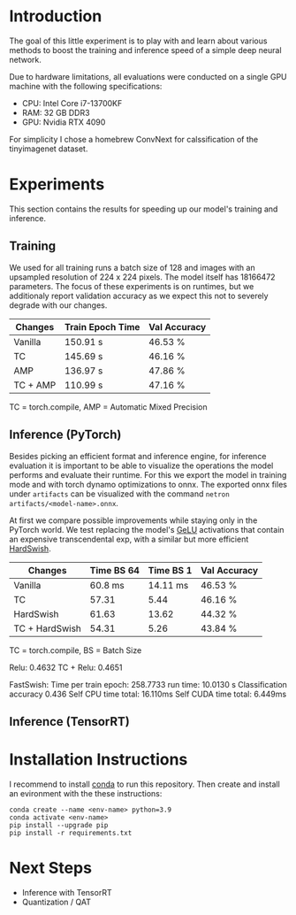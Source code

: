 # Introduction

The goal of this little experiment is to play with and learn about various methods to boost the training and inference speed of a simple deep neural network.

Due to hardware limitations, all evaluations were conducted on a single GPU machine with the following specifications:
- CPU: Intel Core i7-13700KF
- RAM: 32 GB DDR3
- GPU: Nvidia RTX 4090

For simplicity I chose a homebrew ConvNext for calssification of the tinyimagenet dataset.


# Experiments

This section contains the results for speeding up our model's training and inference.

## Training

We used for all training runs a batch size of 128 and images with an upsampled resolution of 224 x 224 pixels. The model itself has 18166472 parameters. The focus of these experiments is on runtimes, but we additionaly report validation accuracy as we expect this not to severely degrade with our changes.

| Changes | Train Epoch Time | Val Accuracy |
| -------- | -------- | -------- |
| Vanilla | 150.91 s | 46.53 % |
| TC | 145.69 s | 46.16 % |
| AMP | 136.97 s | 47.86 % |
| TC + AMP | 110.99 s | 47.16 % |

TC = torch.compile, AMP = Automatic Mixed Precision

## Inference (PyTorch)

Besides picking an efficient format and inference engine, for inference evaluation it is important to be able to visualize the operations the model performs and evaluate their runtime. For this we export the model in training mode and with torch dynamo optimizations to onnx. The exported onnx files under `artifacts` can be visualized with the command `netron artifacts/<model-name>.onnx`.

At first we compare possible improvements while staying only in the PyTorch world. We test replacing the model's [GeLU](https://pytorch.org/docs/stable/generated/torch.nn.GELU.html) activations that contain an expensive transcendental exp, with a similar but more efficient [HardSwish](https://pytorch.org/docs/stable/generated/torch.nn.Hardswish.html).

| Changes | Time BS 64 | Time BS 1 | Val Accuracy |
| -------- | -------- | -------- | -------- |
| Vanilla | 60.8 ms | 14.11 ms | 46.53 % |
| TC | 57.31 | 5.44 | 46.16 % |
| HardSwish | 61.63 | 13.62 | 44.32 % |
| TC + HardSwish| 54.31 | 5.26 | 43.84 % |

TC = torch.compile, BS = Batch Size

Relu: 0.4632
TC + Relu: 0.4651

FastSwish:
Time per train epoch: 258.7733
<evaluate> run time: 10.0130 s
Classification accuracy 0.436
Self CPU time total: 16.110ms
Self CUDA time total: 6.449ms

## Inference (TensorRT)


# Installation Instructions

I recommend to install [conda](https://docs.conda.io/projects/miniconda/en/latest/) to run this repository. Then create and install an evironment with the these instructions:

```
conda create --name <env-name> python=3.9
conda activate <env-name>
pip install --upgrade pip
pip install -r requirements.txt
```


# Next Steps

- Inference with TensorRT
- Quantization / QAT
